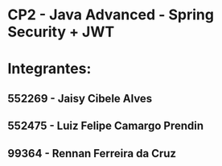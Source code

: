 # CP2 - Java Advanced - Spring Security + JWT

# Integrantes:

## 552269 - Jaisy Cibele Alves
## 552475 - Luiz Felipe Camargo Prendin
## 99364 - Rennan Ferreira da Cruz

